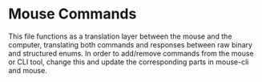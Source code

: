 # Mouse Commands

This file functions as a translation layer between the mouse and the computer, translating both commands and responses between raw binary and structured enums. In order to add/remove commands from the mouse or CLI tool, change this and update the corresponding parts in mouse-cli and mouse.
